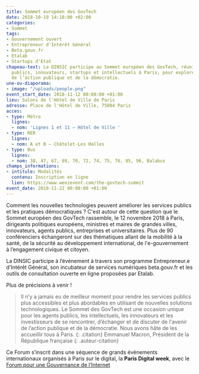 ```yaml
---
title: Sommet européen des GovTech
date: 2018-10-19 14:18:00 +02:00
categories:
- Sommet
tags:
- Gouvernement ouvert
- Entrepreneur d'Intérêt Général
- Beta.gouv.fr
- Etalab
- Startups d'Etat
chapeau-text: La DINSIC participe au Sommet européen des GovTech, réunissant décideurs
  publics, innovateurs, startups et intellectuels à Paris, pour explorer le futur
  de l’action publique et de la démocratie.
une-ou-diaporama:
- image: "/uploads/people.png"
event_start_date: 2018-11-12 00:00:00 +01:00
lieu: Salons de l'Hôtel de Ville de Paris
adresse: Place de l'Hôtel de Ville, 75004 Paris
acces:
- type: Métro
  lignes:
  - nom: 'Lignes 1 et 11 – Hôtel de Ville '
- type: RER
  lignes:
  - nom: A et B – Châtelet-Les Halles
- type: Bus
  lignes:
  - nom: 38, 47, 67, 69, 70, 72, 74, 75, 76, 85, 96, Balabus
champs_informations:
- intitule: Modalités
  contenu: Inscription en ligne
  lien: https://www.weezevent.com/the-govtech-summit
event_date: 2018-11-22 00:00:00 +01:00
---
```


Comment les nouvelles technologies peuvent améliorer les services publics et les pratiques démocratiques ? C'est autour de cette question que le Sommet européen des GovTech rassemble, le 12 novembre 2018 à Paris, dirigeants politiques européens, ministres et maires de grandes villes, innovateurs, agents publics, entreprises et universitaires. Plus de 90 conférenciers échangeront sur des thématiques allant de la mobilité à la santé, de la sécurité au développement international, de l'e-gouvernement à l’engagement civique et citoyen.

La DINSIC participe à l’événement à travers son programme Entrepreneur.e d'Intérêt Général, son incubateur de services numériques beta.gouv.fr et les outils de consultation ouverte en ligne proposées par Etalab. 

Plus de précisions à venir !


> Il n’y a jamais eu de meilleur moment pour rendre les services publics plus accessibles et plus abordables en utilisant de nouvelles solutions technologiques. Le Sommet des GovTech est une occasion unique pour les agents publics, les intellectuels, les innovateurs et les investisseurs de se rencontrer, d’échanger et de discuter de l'avenir de l’action publique et de la démocratie. Nous avons hâte de les accueillir tous à Paris.
{: .citation}
> Emmanuel Macron, Président de la République française
{: .auteur-citation}

Ce Forum s’inscrit dans une séquence de grands événements internationaux organisés à Paris sur le digital, la **Paris Digital week**, avec le [Forum pour une Gouvernance de l’Internet](/agenda/forum-sur-la-gouvernance-de-linternet-pour-un-internet-de-la-confiance/) 